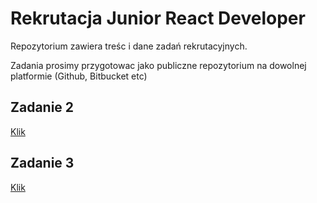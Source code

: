 # Rekrutacja Junior React Developer

Repozytorium zawiera treśc i dane zadań rekrutacyjnych.

Zadania prosimy przygotowac jako publiczne repozytorium na dowolnej platformie (Github, Bitbucket etc)

## Zadanie 2
[Klik](https://github.com/OKO-press/rekrutacja-junior-react-developer/blob/main/zadanie2/README.md)

## Zadanie 3
[Klik](https://github.com/OKO-press/rekrutacja-junior-react-developer/blob/main/zadanie3/README.md)
